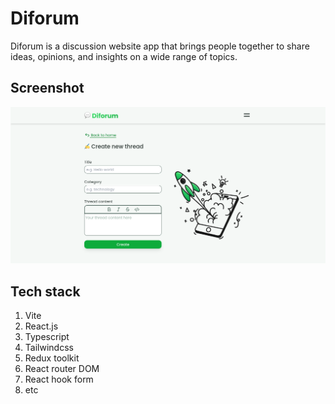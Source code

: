 # Diforum
Diforum is a discussion website app that brings people together to share ideas, opinions, and insights on a wide range of topics.

## Screenshot
![website screenshot](public/app-screenshot/diforum.png)

## Tech stack
1. Vite
2. React.js
3. Typescript
4. Tailwindcss
5. Redux toolkit
6. React router DOM
7. React hook form
8. etc
